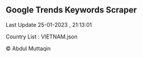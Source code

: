

## Google Trends Keywords Scraper 
 
Last Update 25-01-2023 , 21:13:01

Country List :
VIETNAM.json



© Abdul Muttaqin 
